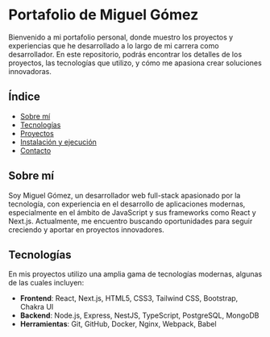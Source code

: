 # Portafolio de Miguel Gómez

Bienvenido a mi portafolio personal, donde muestro los proyectos y experiencias que he desarrollado a lo largo de mi carrera como desarrollador. En este repositorio, podrás encontrar los detalles de los proyectos, las tecnologías que utilizo, y cómo me apasiona crear soluciones innovadoras.

## Índice

- [Sobre mí](#sobre-mí)
- [Tecnologías](#tecnologías)
- [Proyectos](#proyectos)
- [Instalación y ejecución](#instalación-y-ejecución)
- [Contacto](#contacto)

## Sobre mí

Soy Miguel Gómez, un desarrollador web full-stack apasionado por la tecnología, con experiencia en el desarrollo de aplicaciones modernas, especialmente en el ámbito de JavaScript y sus frameworks como React y Next.js. Actualmente, me encuentro buscando oportunidades para seguir creciendo y aportar en proyectos innovadores.

## Tecnologías

En mis proyectos utilizo una amplia gama de tecnologías modernas, algunas de las cuales incluyen:

- **Frontend**: React, Next.js, HTML5, CSS3, Tailwind CSS, Bootstrap, Chakra UI
- **Backend**: Node.js, Express, NestJS, TypeScript, PostgreSQL, MongoDB
- **Herramientas**: Git, GitHub, Docker, Nginx, Webpack, Babel
